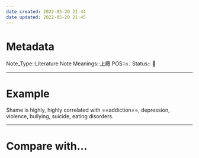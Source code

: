 ```yaml
---
date created: 2022-05-20 21:44
date updated: 2022-05-20 21:45
---
```


# Metadata

Note_Type::Literature Note
Meanings::上癮
POS::`n.`
Status:: 👶

---

# Example

Shame is highly, highly correlated with ==addiction==, depression, violence, bullying, suicide, eating disorders.

---

# Compare with...

